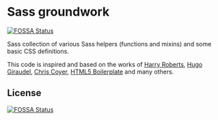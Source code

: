# Sass groundwork
[![FOSSA Status](https://app.fossa.io/api/projects/git%2Bgithub.com%2Fteodragovic%2Fsass-groundwork.svg?type=shield)](https://app.fossa.io/projects/git%2Bgithub.com%2Fteodragovic%2Fsass-groundwork?ref=badge_shield)


Sass collection of various Sass helpers (functions and mixins) and some basic CSS definitions.

This code is inspired and based on the works of [Harry Roberts](https://csswizardry.com/), [Hugo Giraudel](https://hugogiraudel.com/), [Chris Coyer](https://css-tricks.com/), [HTML5 Boilerplate](https://html5boilerplate.com/) and many others.


## License
[![FOSSA Status](https://app.fossa.io/api/projects/git%2Bgithub.com%2Fteodragovic%2Fsass-groundwork.svg?type=large)](https://app.fossa.io/projects/git%2Bgithub.com%2Fteodragovic%2Fsass-groundwork?ref=badge_large)